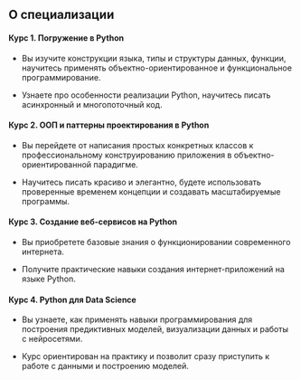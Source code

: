 ## О специализации
#### Курс 1. Погружение в Python

* Вы изучите конструкции языка, типы и структуры данных, функции, научитесь применять объектно-ориентированное и функциональное программирование.

* Узнаете про особенности реализации Python, научитесь писать асинхронный и многопоточный код.

#### Курс 2. ООП и паттерны проектирования в Python

* Вы перейдете от написания простых конкретных классов к профессиональному конструированию приложения в объектно-ориентированной парадигме.

* Научитесь писать красиво и элегантно, будете использовать проверенные временем концепции и создавать масштабируемые программы.

#### Курс 3. Создание веб-сервисов на Python

* Вы приобретете базовые знания о функционировании современного интернета.

* Получите практические навыки создания интернет-приложений на языке Python.

#### Курс 4. Python для Data Science

* Вы узнаете, как применять навыки программирования для построения предиктивных моделей, визуализации данных и работы с нейросетями.

* Курс ориентирован на практику и позволит сразу приступить к работе с данными и построению моделей.

